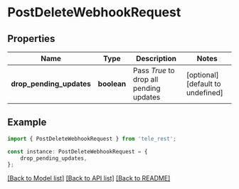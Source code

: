 # PostDeleteWebhookRequest


## Properties

Name | Type | Description | Notes
------------ | ------------- | ------------- | -------------
**drop_pending_updates** | **boolean** | Pass *True* to drop all pending updates | [optional] [default to undefined]

## Example

```typescript
import { PostDeleteWebhookRequest } from 'tele_rest';

const instance: PostDeleteWebhookRequest = {
    drop_pending_updates,
};
```

[[Back to Model list]](../README.md#documentation-for-models) [[Back to API list]](../README.md#documentation-for-api-endpoints) [[Back to README]](../README.md)
